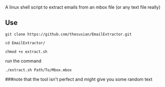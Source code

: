 A linux shell script to extract emails from an mbox file (or any text file really)

## Use

```git clone https://github.com/thesusian/EmailExtractor.git```

```cd EmailExtractor/```

```chmod +x extract.sh```

run the command

```./extract.sh Path/To/Mbox.mbox```

###note that the tool isn't perfect and might give you some random text
